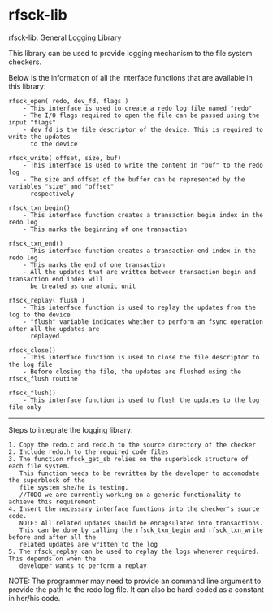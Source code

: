 # rfsck-lib

rfsck-lib: General Logging Library

This library can be used to provide logging mechanism to the file system checkers. 

Below is the information of all the interface functions that are available in this library:

    rfsck_open( redo, dev_fd, flags )
        - This interface is used to create a redo log file named "redo"
        - The I/O flags required to open the file can be passed using the input "flags"
        - dev_fd is the file descriptor of the device. This is required to write the updates
          to the device

    rfsck_write( offset, size, buf)
        - This interface is used to write the content in "buf" to the redo log
        - The size and offset of the buffer can be represented by the variables "size" and "offset"
          respectively

    rfsck_txn_begin()
        - This interface function creates a transaction begin index in the redo log
        - This marks the beginning of one transaction

    rfsck_txn_end()
        - This interface function creates a transaction end index in the redo log
        - This marks the end of one transaction
        - All the updates that are written between transaction begin and transaction end index will
          be treated as one atomic unit

    rfsck_replay( flush )
        - This interface function is used to replay the updates from the log to the device
        - "flush" variable indicates whether to perform an fsync operation after all the updates are
          replayed

    rfsck_close()
        - This interface function is used to close the file descriptor to the log file
        - Before closing the file, the updates are flushed using the rfsck_flush routine

    rfsck_flush()
        - This interface function is used to flush the updates to the log file only

-----------------------------------------------------------------------------------------------------
Steps to integrate the logging library:

    1. Copy the redo.c and redo.h to the source directory of the checker
    2. Include redo.h to the required code files
    3. The function rfsck_get_sb relies on the superblock structure of each file system.
       This function needs to be rewritten by the developer to accomodate the superblock of the
       file system she/he is testing.
       //TODO we are currently working on a generic functionality to achieve this requirement
    4. Insert the necessary interface functions into the checker's source code.
       NOTE: All related updates should be encapsulated into transactions. 
       This can be done by calling the rfsck_txn_begin and rfsck_txn_write before and after all the
       related updates are written to the log
    5. The rfsck_replay can be used to replay the logs whenever required. This depends on when the
       developer wants to perform a replay

NOTE: The programmer may need to provide an command line argument to provide the path to the redo log file. It can also be hard-coded as a constant in her/his code.
